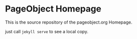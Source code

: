 # PageObject Homepage

This is the source repository of the pageobject.org Homepage.

just call `jekyll serve` to see a local copy.
